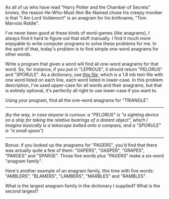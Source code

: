 As all of us who have read "Harry Potter and the Chamber of Secrets" knows, the reason He-Who-Must-Not-Be-Named chose his creepy moniker is that "I Am Lord Voldemort" is an anagram for his birthname, "Tom Marvolo Riddle". 

I've never been good at these kinds of word-games (like anagrams), I always find it hard to figure out that stuff manually. I find it much more enjoyable to write computer programs to solve these problems for me. In the spirit of that, today's problem is to find simple one-word anagrams for other words.

Write a program that given a word will find all one-word anagrams for that word. So, for instance, if you put in "LEPROUS", it should return "PELORUS" and "SPORULE". As a dictionary, use [this file](http://code.google.com/p/dotnetperls-controls/downloads/detail?name=enable1.txt), which is a 1.8 mb text-file with one word listed on each line, each word listed in lower-case. In this problem description, I've used upper-case for all words and their anagrams, but that is entirely optional, it's perfectly all right to use lower-case if you want to. 

Using your program, find all the one-word anagrams for "TRIANGLE".

***

*(by the way, in case anyone is curious: a "PELORUS" is "a sighting device on a ship for taking the relative bearings of a distant object", which I imagine basically is a telescope bolted onto a compass, and a "SPORULE" is "a small spore")*

***

Bonus: if you looked up the anagrams for "PAGERS", you'd find that there was actually quite a few of them: "GAPERS", "GASPER", "GRAPES", "PARGES" and "SPARGE". Those five words plus "PAGERS" make a six-word "anagram family". 

Here's another example of an anagram family, this time with five words: "AMBLERS", "BLAMERS", "LAMBERS", "MARBLES" and "RAMBLES".

What is the largest anagram family in the dictionary I supplied? What is the second largest?
